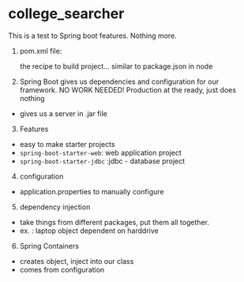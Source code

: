 # college_searcher
This is a test to Spring boot features. Nothing more.

1. pom.xml file:

    the recipe to build project... similar to package.json in node
2. Spring Boot gives us dependencies and configuration for our framework. NO WORK NEEDED! Production at the ready, just does nothing    
-   gives us a server in .jar file

3. Features
- easy to make starter projects
- ```spring-boot-starter-web```: web application project
- ```spring-boot-starter-jdbc``` :jdbc - database project

4. configuration
- application.properties to manually configure

5. dependency injection
- take things from different packages, put them all together.
- ex. : laptop object dependent on harddrive

6. Spring Containers
- creates object, inject into our class
- comes from configuration


